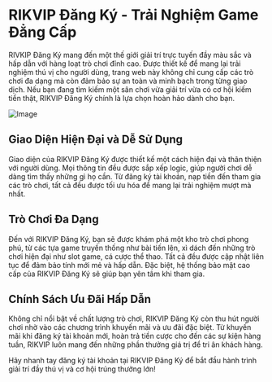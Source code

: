 # RIKVIP Đăng Ký - Trải Nghiệm Game Đẳng Cấp

RIVKIP Đăng Ký mang đến một thế giới giải trí trực tuyến đầy màu sắc và hấp dẫn với hàng loạt trò chơi đỉnh cao. Được thiết kế để mang lại trải nghiệm thú vị cho người dùng, trang web này không chỉ cung cấp các trò chơi đa dạng mà còn đảm bảo sự an toàn và minh bạch trong từng giao dịch. Nếu bạn đang tìm kiếm một sân chơi vừa giải trí vừa có cơ hội kiếm tiền thật, RIKVIP Đăng Ký chính là lựa chọn hoàn hảo dành cho bạn.

![Image](https://github.com/user-attachments/assets/bd51ea9f-0666-407b-a7a7-98ead6de688c)

## Giao Diện Hiện Đại và Dễ Sử Dụng
Giao diện của RIKVIP Đăng Ký được thiết kế một cách hiện đại và thân thiện với người dùng. Mọi thông tin đều được sắp xếp logic, giúp người chơi dễ dàng tìm thấy những gì họ cần. Từ đăng ký tài khoản, nạp tiền đến tham gia các trò chơi, tất cả đều được tối ưu hóa để mang lại trải nghiệm mượt mà nhất.

## Trò Chơi Đa Dạng
Đến với RIKVIP Đăng Ký, bạn sẽ được khám phá một kho trò chơi phong phú, từ các tựa game truyền thống như bài tiến lên, xì dách đến những trò chơi hiện đại như slot game, cá cược thể thao. Tất cả đều được cập nhật liên tục để đảm bảo tính mới mẻ và hấp dẫn. Đặc biệt, hệ thống bảo mật cao cấp của RIKVIP Đăng Ký sẽ giúp bạn yên tâm khi tham gia.

## Chính Sách Ưu Đãi Hấp Dẫn
Không chỉ nổi bật về chất lượng trò chơi, RIKVIP Đăng Ký còn thu hút người chơi nhờ vào các chương trình khuyến mãi và ưu đãi đặc biệt. Từ khuyến mãi khi đăng ký tài khoản mới, hoàn trả tiền cược cho đến các sự kiện hàng tuần, RIKVIP luôn mang đến những phần thưởng giá trị để tri ân khách hàng.

Hãy nhanh tay đăng ký tài khoản tại RIKVIP Đăng Ký để bắt đầu hành trình giải trí đầy thú vị và cơ hội trúng thưởng lớn!